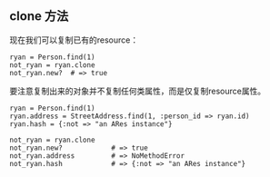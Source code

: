## clone 方法

现在我们可以复制已有的resource：

	ryan = Person.find(1)
	not_ryan = ryan.clone
	not_ryan.new?  # => true

要注意复制出来的对象并不复制任何类属性，而是仅复制resource属性。

	ryan = Person.find(1)
	ryan.address = StreetAddress.find(1, :person_id => ryan.id)
	ryan.hash = {:not => "an ARes instance"} 

	not_ryan = ryan.clone
	not_ryan.new?            # => true
	not_ryan.address         # => NoMethodError
	not_ryan.hash            # => {:not => "an ARes instance"}